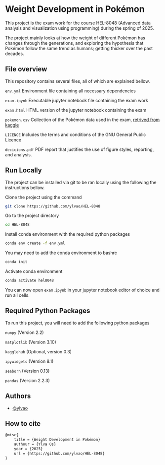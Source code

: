 
# Weight Development in Pokémon

This project is the exam work for the course HEL-8048 (Advanced data analysis and visualization using programming) during the spring of 2025.

The project mainly looks at how the weight of different Pokémon has changes through the generations, and exploring the hypothesis that Pokémon follow the same trend as humans; getting thicker over the past decades.

## File overview

This repository contains several files, all of which are explained bellow.

`env.yml` Environment file containing all necessary dependencies

`exam.ipynb` Executable jupyter notebook file containing the exam work

`exam.html` HTML version of the jupyter notebook containing the exam

`pokemon.csv` Collection of the Pokémon data used in the exam, [retrived from kaggle](https://www.kaggle.com/datasets/rounakbanik/pokemon?resource=download)

`LICENCE` Includes the terms and conditions of the GNU General Public Licence

`decicions.pdf` PDF report that justifies the use of figure styles, reporting, and analysis.

## Run Locally

The project can be installed via git to be ran locally using the following the instructions bellow.

Clone the project using the command

```bash
git clone https://github.com/ylvao/HEL-8048
```

Go to the project directory

```bash
cd HEL-8048
```

Install conda environment with the required python packages

```bash
conda env create -f env.yml
```

You may need to add the conda environment to bashrc

```bash
conda init
```

Activate conda environment

```bash
conda activate hel8048
```

You can now open `exam.ipynb` in your jupyter notebook editor of choice and run all cells.

## Required Python Packages

To run this project, you will need to add the following python packages

`numpy` (Version 2.2)

`matplotlib` (Version 3.10)

`kagglehub` (Optional, version 0.3)

`ipywidgets` (Version 8.1)

`seaborn` (Version 0.13)

`pandas` (Version 2.2.3)

## Authors

- [@ylvao](https://www.github.com/ylvao)

## How to cite

```tex
@misc{
    title = {Weight Development in Pokémon}
    authour = {Ylva Os}
    year = {2025}
    url = {https://github.com/ylvao/HEL-8048}
}
```
